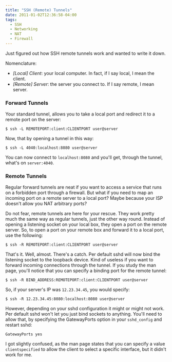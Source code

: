 ```yaml
---
title: "SSH (Remote) Tunnels"
date: 2011-01-02T12:36:58-04:00
tags:
  - SSH
  - Networking
  - NAT
  - Firewall
---
```


Just figured out how SSH remote tunnels work and wanted to write it down.

Nomenclature:

* _[Local] Client_: your local computer. In fact, if I say local, I mean the client.
* _[Remote] Server_: the server you connect to. If I say remote, I mean server.

### Forward Tunnels
Your standard tunnel, allows you to take a local port and redirect it to a remote port on the server:

```
$ ssh -L REMOTEPORT:client:CLIENTPORT user@server
```

Now, that by opening a tunnel in this way:

```
$ ssh -L 4040:localhost:8080 user@server
```

You can now connect to `localhost:8080` and you'll get, through the tunnel, what's on `server:4040`.

### Remote Tunnels

Regular forward tunnels are neat if you want to access a service that runs on a forbidden port through a firewall. But what if you need to map an incoming port on a remote server to a local port? Maybe because your ISP doesn't allow you NAT arbitrary ports?

Do not fear, remote tunnels are here for your rescue. They work pretty much the same way as regular tunnels, just the other way round. Instead of opening a listening socket on your local box, they open a port on the remote server. So, to open a port on your remote box and forward it to a local port, use the following:

```
$ ssh -R REMOTEPORT:client:CLIENTPORT user@server
```
That's it. Well, almost. There's a catch. Per default sshd will now bind the listening socket to the loopback device. Kind of useless if you want to forward incoming connections through the tunnel. If you study the man page, you'll notice that you can specify a binding port for the remote tunnel:

```
$ ssh -R BIND_ADDRESS:REMOTEPORT:client:CLIENTPORT user@server
```
So, if your server's IP was `12.23.34.45`, you would specify:

```
$ ssh -R 12.23.34.45:8080:localhost:8080 user@server
```
However, depending on your sshd configuration it might or might not work. Per default sshd won't let you just bind sockets to anything. You'll need to allow that, by specifying the GatewayPorts option in your `sshd_config` and restart sshd:

```
GatewayPorts yes
```
I got slightly confused, as the man page states that you can specify a value `clientspecified` to allow the client to select a specific interface, but it didn't work for me.

